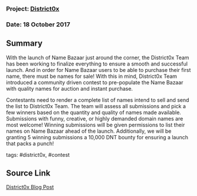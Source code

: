 ### Project: [District0x](../projects/district0x.md)
### Date: 18 October 2017
## Summary
  
With the launch of Name Bazaar just around the corner, the District0x Team has been working to finalize everything to ensure a smooth and successful launch.
And in order for Name Bazaar users to be able to purchase their first name, there must be names for sale!
With this in mind, District0x Team introduced a community driven contest to pre-populate the Name Bazaar with quality names for auction and instant purchase.
  
Contestants need to render a complete list of names intend to sell and send the list to District0x Team. The team will assess all submissions and pick a few winners based on the quantity and quality of names made available.
Submissions with funny, creative, or highly demanded domain names are most welcome!
Winning submissions will be given permissions to list their names on Name Bazaar ahead of the launch. Additionally, we will be granting 5 winning submissions a 10,000 DNT bounty for ensuring a launch that packs a punch!
  
tags: #district0x, #contest
## Source Link
[District0x Blog Post](https://blog.district0x.io/calling-all-ens-name-hodlers-11b26cebdc6c) 
